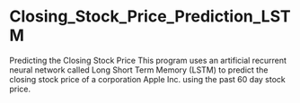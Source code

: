 # Closing_Stock_Price_Prediction_LSTM
Predicting the Closing Stock Price
This program uses an artificial recurrent neural network called Long Short Term Memory (LSTM)
to predict the closing stock price of a corporation Apple Inc. using the past 60 day stock price.
